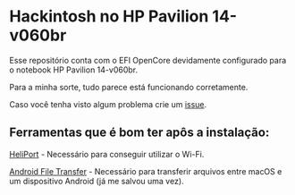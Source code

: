 # Hackintosh no HP Pavilion 14-v060br
Esse repositório conta com o EFI OpenCore devidamente configurado para o notebook HP Pavilion 14-v060br.

Para a minha sorte, tudo parece está funcionando corretamente.

Caso você tenha visto algum problema crie um [issue](https://github.com/1ukidev/14-v060br-hackintosh/issues/new).

## Ferramentas que é bom ter apôs a instalação:
[HeliPort](https://github.com/OpenIntelWireless/HeliPort) - Necessário para conseguir utilizar o Wi-Fi.

[Android File Transfer](https://www.android.com/filetransfer) - Necessário para transferir arquivos entre macOS e um dispositivo Android (já me salvou uma vez).
